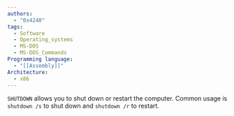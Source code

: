 ```yaml
---
authors: 
  - "0x4248"
tags:
  - Software
  - Operating_systems
  - MS-DOS
  - MS-DOS_Commands
Programming language:
  - "[[Assembly]]"
Architecture:
  - x86
---
```

`SHUTDOWN` allows you to shut down or restart the computer. Common usage is `shutdown /s` to shut down and `shutdown /r` to restart.